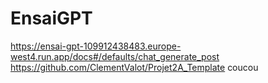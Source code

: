 # EnsaiGPT

https://ensai-gpt-109912438483.europe-west4.run.app/docs#/defaults/chat_generate_post https://github.com/ClementValot/Projet2A_Template
coucou